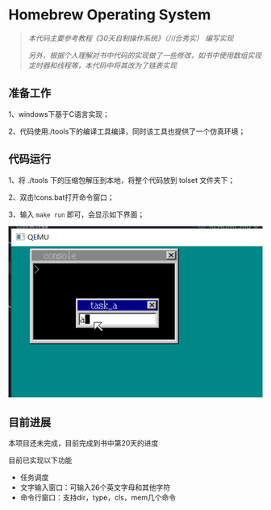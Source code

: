 # Homebrew Operating System

> *本代码主要参考教程《30天自制操作系统》（川合秀实） 编写实现*
>
> *另外，根据个人理解对书中代码的实现做了一些修改，如书中使用数组实现定时器和线程等，本代码中将其改为了链表实现*

## 准备工作

1、windows下基于C语言实现；

2、代码使用./tools下的编译工具编译，同时该工具也提供了一个仿真环境；


## 代码运行

1、将 ./tools 下的压缩包解压到本地，将整个代码放到 tolset 文件夹下；

2、双击!cons.bat打开命令窗口；

3、输入 `make run` 即可，会显示如下界面；

![操作系统界面](./tools/opera_system.PNG)


## 目前进展

本项目还未完成，目前完成到书中第20天的进度

目前已实现以下功能
- 任务调度
- 文字输入窗口：可输入26个英文字母和其他字符
- 命令行窗口：支持dir，type，cls，mem几个命令

